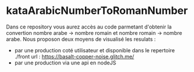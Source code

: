 # kataArabicNumberToRomanNumber
Dans ce repository vous aurez accès au code parmetant d'obtenir la convertion nombre arabe -> nombre romain et nombre romain -> nombre arabe.
Nous proposon deux moyens de visualisé les resulats : 
  - par une production coté utilisateur et disponible dans le repertoire ./front url : https://basalt-copper-noise.glitch.me/
  - par une production via une api en nodeJS 
